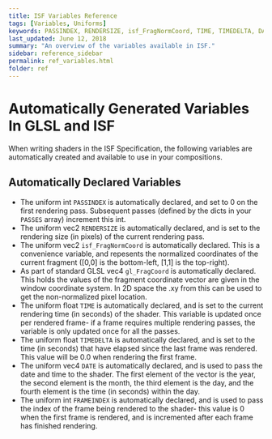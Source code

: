 ```yaml
---
title: ISF Variables Reference
tags: [Variables, Uniforms]
keywords: PASSINDEX, RENDERSIZE, isf_FragNormCoord, TIME, TIMEDELTA, DATE, FRAMEINDEX
last_updated: June 12, 2018
summary: "An overview of the variables available in ISF."
sidebar: reference_sidebar
permalink: ref_variables.html
folder: ref
---
```


# Automatically Generated Variables In GLSL and ISF

When writing shaders in the ISF Specification, the following variables are automatically created and available to use in your compositions.

## Automatically Declared Variables

- The uniform int `PASSINDEX` is automatically declared, and set to 0 on the first rendering pass. Subsequent passes (defined by the dicts in your `PASSES` array) increment this int.
- The uniform vec2 `RENDERSIZE` is automatically declared, and is set to the rendering size (in pixels) of the current rendering pass.
- The uniform vec2 `isf_FragNormCoord` is automatically declared. This is a convenience variable, and repesents the normalized coordinates of the current fragment ([0,0] is the bottom-left, [1,1] is the top-right).
- As part of standard GLSL vec4 `gl_FragCoord` is automatically declared. This holds the values of the fragment coordinate vector are given in the window coordinate system.  In 2D space the .xy from this can be used to get the non-normalized pixel location.
- The uniform float `TIME` is automatically declared, and is set to the current rendering time (in seconds) of the shader. This variable is updated once per rendered frame- if a frame requires multiple rendering passes, the variable is only updated once for all the passes.
- The uniform float `TIMEDELTA` is automatically declared, and is set to the time (in seconds) that have elapsed since the last frame was rendered.  This value will be 0.0 when rendering the first frame.
- The uniform vec4 `DATE` is automatically declared, and is used to pass the date and time to the shader.  The first element of the vector is the year, the second element is the month, the third element is the day, and the fourth element is the time (in seconds) within the day.
- The uniform int `FRAMEINDEX` is automatically declared, and is used to pass the index of the frame being rendered to the shader- this value is 0 when the first frame is rendered, and is incremented after each frame has finished rendering.